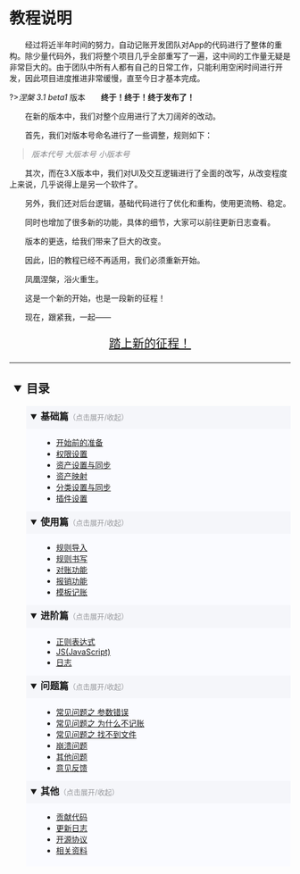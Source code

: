 # **教程说明**
　　经过将近半年时间的努力，自动记账开发团队对App的代码进行了整体的重构。除少量代码外，我们将整个项目几乎全部重写了一遍，这中间的工作量无疑是非常巨大的。由于团队中所有人都有自己的日常工作，只能利用空闲时间进行开发，因此项目进度推进非常缓慢，直至今日才基本完成。

?>_涅槃 3.1 beta1_  版本　　**终于！终于！终于发布了！**

　　在新的版本中，我们对整个应用进行了大刀阔斧的改动。

　　首先，我们对版本号命名进行了一些调整，规则如下：
><font color="#848589">*版本代号 大版本号 小版本号*</font>

　　其次，而在3.X版本中，我们对UI及交互逻辑进行了全面的改写，从改变程度上来说，几乎说得上是另一个软件了。

　　另外，我们还对后台逻辑，基础代码进行了优化和重构，使用更流畅、稳定。

　　同时也增加了很多新的功能，具体的细节，大家可以前往更新日志查看。

　　版本的更迭，给我们带来了巨大的改变。

　　因此，旧的教程已经不再适用，我们必须重新开始。

　　凤凰涅槃，浴火重生。

　　这是一个新的开始，也是一段新的征程！

　　现在，跟紧我，一起——

[<p style="font-size:1.5em;text-align: center;">踏上新的征程！</p>](1.开始前的准备.md)


----
<details open="open">
<summary style="line-height:3em;font-size:1.5em;text-align: justify;padding-left:8px;"><b>目录</b></summary>
<div style="background-color:#fafbff;margin-left:30px;padding-bottom:5px;">
<details open="open">
<summary style="background-color:#f5f6fa;line-height:2.3em;font-size:1.2em;text-align: justify;padding-left:8px;"><b>基础篇</b><span style="font-size:0.8rem;color:#95969a">（点击展开/收起）</span></summary>
<div style="margin-left:30px;">

- [开始前的准备](1.开始前的准备.md)
- [权限设置](2.权限设置.md)
- [资产设置与同步](资产设置与同步.md)
- [资产映射](资产映射.md)
- [分类设置与同步](分类设置与同步.md)
- [插件设置](插件设置.md)

</div>
</details>
<details open="open">
<summary style="background-color:#f5f6fa;line-height:2.3em;font-size:1.2em;text-align: justify;padding-left:8px;"><b>使用篇</b><span style="font-size:0.8rem;color:#95969a">（点击展开/收起）</span></summary>
<div style="margin-left:30px">

- [规则导入](规则导入.md)
- [规则书写](规则书写.md)
- [对账功能](对账功能.md)
- [报销功能](报销功能.md)
- [模板记账](模板记账.md)

</div>
</details>
<details open="open">
<summary style="background-color:#f5f6fa;line-height:2.3em;font-size:1.2em;text-align: justify;padding-left:8px;"><b>进阶篇</b><span style="font-size:0.8rem;color:#95969a">（点击展开/收起）</span></summary>
<div style="margin-left:30px">

- [正则表达式](正则表达式.md)
- [JS(JavaScript)](JS(JavaScript).md)
- [日志](日志.md)

</div>
</details>
<details open="open">
<summary style="background-color:#f5f6fa;line-height:2.3em;font-size:1.2em;text-align: justify;padding-left:8px;"><b>问题篇</b><span style="font-size:0.8rem;color:#95969a">（点击展开/收起）</span></summary>
<div style="margin-left:30px">

- [常见问题之 参数错误](常见问题之参数错误.md)
- [常见问题之 为什么不记账](常见问题之为什么不记账.md)
- [常见问题之 找不到文件](常见问题之找不到文件.md)
- [崩溃问题](崩溃问题.md)
- [其他问题](其他问题.md)
- [意见反馈](意见反馈.md)

</div>
</details>
<details open="open">
<summary style="background-color:#f5f6fa;line-height:2.3em;font-size:1.2em;text-align: justify;padding-left:8px;"><b>其他</b><span style="font-size:0.8rem;color:#95969a">（点击展开/收起）</span></summary>
<div style="margin-left:30px">

- [贡献代码](Contribution.md)
- [更新日志](ChangeLog.md)
- [开源协议](LICENSE.md)
- [相关资料](参考资料.md)

</div>
</details>
</div>
</details>